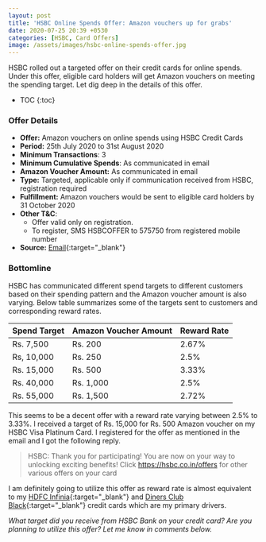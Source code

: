 ```yaml
---
layout: post
title: 'HSBC Online Spends Offer: Amazon vouchers up for grabs'
date: 2020-07-25 20:39 +0530
categories: [HSBC, Card Offers]
image: /assets/images/hsbc-online-spends-offer.jpg
---
```


HSBC rolled out a targeted offer on their credit cards for online spends. Under this offer, eligible card holders will get Amazon vouchers on meeting the spending target. Let dig deep in the details of this offer.

<!-- prettier-ignore -->
* TOC
{:toc}

### Offer Details

- **Offer:** Amazon vouchers on online spends using HSBC Credit Cards
- **Period:** 25th July 2020 to 31st August 2020
- **Minimum Transactions**: 3
- **Minimum Cumulative Spends**: As communicated in email
- **Amazon Voucher Amount:** As communicated in email
- **Type:** Targeted, applicable only if communication received from HSBC, registration required
- **Fulfillment:** Amazon vouchers would be sent to eligible card holders by 31 October 2020
- **Other T&C**:
  - Offer valid only on registration.
  - To register, SMS HSBCOFFER to 575750 from registered mobile number
- **Source:** [Email](http://mail.hsbc.com.hk/in/cc_portfolio_segment_0720/offer.htm){:target="\_blank"}

### Bottomline

HSBC has communicated different spend targets to different customers based on their spending pattern and the Amazon voucher amount is also varying. Below table summarizes some of the targets sent to customers and corresponding reward rates.

<table class="table" style="display: block;overflow-x: auto;">
<thead class="thead-dark">
<tr>
<th scope="col"> Spend Target</th>
<th scope="col"> Amazon Voucher Amount</th>
<th scope="col"> Reward Rate</th>
</tr>
</thead>
<tbody>
<tr>
<td> Rs. 7,500 </td>
<td> Rs. 200 </td>
<td> 2.67% </td>
</tr>
<tr>
<td> Rs, 10,000</td>
<td> Rs. 250 </td>
<td> 2.5% </td>
</tr>
<tr>
<td> Rs. 15,000 </td>
<td> Rs. 500 </td>
<td> 3.33% </td>
</tr>
<tr>
<td> Rs. 40,000</td>
<td> Rs. 1,000 </td>
<td> 2.5% </td>
</tr>
<tr>
<td> Rs. 55,000</td>
<td> Rs. 1,500 </td>
<td> 2.72% </td>
</tr>
</tbody>
</table>
 
This seems to be a decent offer with a reward rate varying between 2.5% to 3.33%. I received a target of Rs. 15,000 for Rs. 500 Amazon voucher on my HSBC Visa Platinum Card. I registered for the offer as mentioned in the email and I got the following reply.
 
> HSBC: Thank you for participating! You are now on your way to unlocking exciting benefits! Click https://hsbc.co.in/offers for other various offers on your card
 
I am definitely going to utilize this offer as reward rate is almost equivalent to my [HDFC Infinia](/hdfc-bank-infinia-credit-card-review/){:target="\_blank"} and [Diners Club Black](/hdfc-diners-club-black-credit-card-review/){:target="\_blank"} credit cards which are my primary drivers.
 
_What target did you receive from HSBC Bank on your credit card? Are you planning to utilize this offer? Let me know in comments below._
